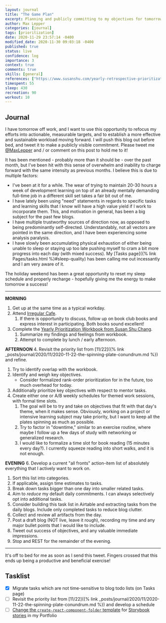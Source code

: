 ```yaml
---
layout: journal
title: "The Game Plan"
excerpt: Planning and publicly committing to my objectives for tomorrow.
author: Max Lepper
categories: [journal]
tags: [prioritization]
date: 2020-11-29 23:57:14 -0400
modified_date: 2020-11-30 09:03:18 -0400
published: true
status: live
confidence: log
importance: 3
context: true
comments: true
skills: [general]
references: ["https://www.susanshu.com/yearly-retrospective-prioritization","https://irregular.cafe/"]
timespent: 55
sleep: 430
recreation: 90
workout: 10
---
```


## Journal

I have tomorrow off work, and I want to use this opportunity to refocus my efforts into actionable, measurable targets, and to establish a more effective and sustainable workload moving forward. I will push this blog out before bed, and tweet it to make a publicly visible commitment. Please tweet me [@MaxLepper](https://twitter.com/MaxLepper) and / or comment on this post to hold me to it!

It has been mentioned - probably more than it should be - over the past month, but I've been hit with this sense of overwhelm and inability to charge forward with the same intensity as previous months. I believe this is due to multiple factors:

- I've been at it for a while. The wear of trying to maintain 20-30 hours a week of development learning on top of an already mentally demanding full-time job in a different skill set takes a fair bit out of me.
- I have lately been using "need" statements in regards to specific tasks and learning skills that I know will have a high value yield if I work to incorporate them. This, and motivation in general, has been a big subject for the past few blogs.
- I have multiple trustworthy sources of direction now, as opposed to being predominantly self-directed. Understandably, not all vectors are pointed in the same direction, and I have been experiencing some analysis paralysis.
- I have slowly been accumulating physical exhaustion of either being unable to sleep or staying up too late pushing myself to cram a bit more progress into each day (with mixed success). My [Tasks page]({% link Pages/tasks.html %}#sleep-quality) has been calling me out incessantly and I am very aware of it.

The holiday weekend has been a great opportunity to reset my sleep schedule and properly recharge - hopefully giving me the energy to make tomorrow a success!

---

**MORNING**
1. Get up at the same time as a typical workday.
2. Attend [Irregular Cafe]({{page.references[1]}}).
   1. If there is opportunity to discuss, follow up on book club books and express interest in participating. Both books sound excellent!
3. Complete the [Yearly Prioritization Workbook from Susan Shu Chang]({{page.references[0]}}).
   1. Summarize my findings and feelings from workbook.
   2. Attempt to complete by lunch / early afternoon.

**AFTERNOON**
4. Revisit the priority list from [11/22]({% link _posts/journal/2020/11/2020-11-22-the-spinning-plate-conundrum.md %}) and refine.
   1. Try to identify overlap with the workbook.
   2. Identify and weigh key objectives.
      - Consider formalized rank-order prioritization for in the future, too much overhead for today.
   3. Additionally prioritize key objectives with respect to mentor tasks.
5. Create either one or A/B weekly schedules for themed work sessions, with formal time slots.
   1. The goal will be to try and take on objectives that fit with that day's theme, when it makes sense. Obviously, working on a project or intensive learning subject may take priority, but I want to keep all the plates spinning as much as possible.
   2. Try to factor in "downtime," similar to an exercise routine, where maybe I follow up a few days of study with networking or generalized research.
   3. I would like to formalize a time slot for book reading (15 minutes every day?). I currently squeeze reading into short walks, and it is not enough.

**EVENING**
6. Develop a current "all fronts" action-item list of absolutely everything that I actively want to work on.
   1. Sort this list into categories.
   2. If applicable, assign time estimates to tasks.
   3. Break down tasks bigger than one day into smaller related tasks.
   4. Aim to _reduce_ my default daily commitments. I can always selectively opt into additional tasks.
   5. Consider building this task list in Airtable and extracting tasks from the daily blogs. Include only completed tasks to reduce blog clutter.
7. Collect and review all artifacts from the day.
8. Post a draft blog (NOT live, leave it rough), recording my time and any major bullet points that I would like to include.
9. Tweet out success of objectives, and any valuable immediate impressions.
10. Stop and REST for the remainder of the evening.

---

It's off to bed for me as soon as I send this tweet. Fingers crossed that this ends up being a productive and beneficial exercise!

## Tasklist

- [x] Migrate tasks which are not time-sensitive to blog todo lists (on Tasks page)
- [ ] Revisit the priority list from [11/22]({% link _posts/journal/2020/11/2020-11-22-the-spinning-plate-conundrum.md %}) and develop a schedule
- [ ] [Change the `create-react-component-folder` template](https://github.com/snaerth/create-react-component-folder#publishing-templates) for [Storybook stories](https://storybook.js.org/docs/react/api/csf) in my Portfolio
